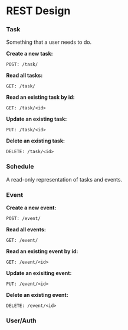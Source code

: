 # REST Design

### Task

Something that a user needs to do.

**Create a new task:**

`POST: /task/`

**Read all tasks:**

`GET: /task/`

**Read an existing task by id:**

`GET: /task/<id>`

**Update an existing task:**

`PUT: /task/<id>`

**Delete an existing task:**

`DELETE: /task/<id>`

### Schedule

A read-only representation of tasks and events.

### Event

**Create a new event:**

`POST: /event/`

**Read all events:**

`GET: /event/`

**Read an existing event by id:**

`GET: /event/<id>`

**Update an exisiting event:**

`PUT: /event/<id>`

**Delete an existing event:**

`DELETE: /event/<id>`

### User/Auth